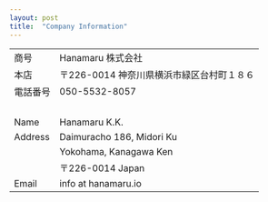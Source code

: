 ```yaml
---
layout: post
title:  "Company Information"
---
```



|         ||
|:-------- |:--|
|商号      |Hanamaru 株式会社|
|本店      |〒226-0014 神奈川県横浜市緑区台村町１８６|
|電話番号   |050-5532-8057|
|&nbsp;|&nbsp;|
|Name     |Hanamaru K.K.|
|Address  |Daimuracho 186, Midori Ku|
|         |Yokohama, Kanagawa Ken|
|         |〒226-0014 Japan|
|Email    |info at hanamaru.io|


